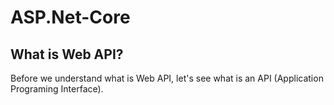# ASP.Net-Core

<h2><b> What is Web API? </b></h2>
Before we understand what is Web API, let's see what is an API (Application Programing Interface).
